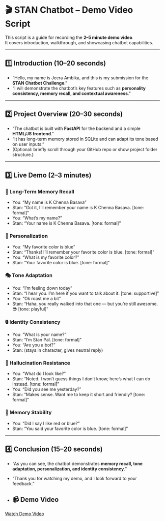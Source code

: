 # 🎬 STAN Chatbot – Demo Video Script

This script is a guide for recording the **2–5 minute demo video**.  
It covers introduction, walkthrough, and showcasing chatbot capabilities.

---

## 1️⃣ Introduction (10–20 seconds)
- “Hello, my name is Jeera Ambika, and this is my submission for the **STAN Chatbot Challenge**.”  
- “I will demonstrate the chatbot’s key features such as **personality consistency, memory recall, and contextual awareness**.”  

---

## 2️⃣ Project Overview (20–30 seconds)
- “The chatbot is built with **FastAPI** for the backend and a simple **HTML/JS frontend**.”  
- “It has long-term memory stored in SQLite and can adapt its tone based on user inputs.”  
- (Optional: briefly scroll through your GitHub repo or show project folder structure.)  

---

## 3️⃣ Live Demo (2–3 minutes)

### 🧠 Long-Term Memory Recall
- You: “My name is K Chenna Basava”  
- Stan: “Got it, I’ll remember your name is K Chenna Basava. [tone: formal]”  
- You: “What’s my name?”  
- Stan: “Your name is K Chenna Basava. [tone: formal]”

### 🎨 Personalization
- You: “My favorite color is blue”  
- Stan: “Thanks! I’ll remember your favorite color is blue. [tone: formal]”  
- You: “What is my favorite color?”  
- Stan: “Your favorite color is blue. [tone: formal]”

### 🎭 Tone Adaptation
- You: “I’m feeling down today”  
- Stan: “I hear you. I’m here if you want to talk about it. [tone: supportive]”  
- You: “Ok roast me a bit”  
- Stan: “Haha, you really walked into that one — but you’re still awesome. 😎 [tone: playful]”

### 🔒 Identity Consistency
- You: “What is your name?”  
- Stan: “I’m Stan Pal. [tone: formal]”  
- You: “Are you a bot?”  
- Stan: (stays in character, gives neutral reply)

### 🚫 Hallucination Resistance
- You: “What do I look like?”  
- Stan: “Noted. I won’t guess things I don’t know; here’s what I can do instead. [tone: formal]”  
- You: “Did you see me yesterday?”  
- Stan: “Makes sense. Want me to keep it short and friendly? [tone: formal]”

### 🔁 Memory Stability
- You: “Did I say I like red or blue?”  
- Stan: “You said your favorite color is blue. [tone: formal]”

---

## 4️⃣ Conclusion (15–20 seconds)
- “As you can see, the chatbot demonstrates **memory recall, tone adaptation, personalization, and identity consistency**.”  
- “Thank you for watching my demo, and I look forward to your feedback.”

- ## 📹 Demo Video
[Watch Demo Video](https://drive.google.com/file/d/1xmXw7Oyymr0Y1OsUuZtXJiKbUFnFNW3B/view?usp=drive_link)



